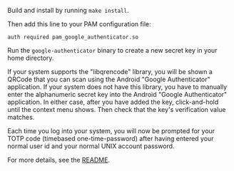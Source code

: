 Build and install by running `make install`.

Then add this line to your PAM configuration file:

```
auth required pam_google_authenticator.so
```

Run the `google-authenticator` binary to create a new secret key in your home
directory.

If your system supports the "libqrencode" library, you will be shown a QRCode
that you can scan using the Android "Google Authenticator" application. If your 
system does not have this library, you have to manually enter the alphanumeric
secret key into the Android "Google Authenticator" application. In either case,
after you have added the key, click-and-hold until the context menu shows. Then
check that the key's verification value matches.

Each time you log into your system, you will now be prompted for your TOTP code
(timebased one-time-password) after having entered your normal user id and your
normal UNIX account password.

For more details, see the [README](https://github.com/google/google-authenticator/blob/master/libpam/README).
